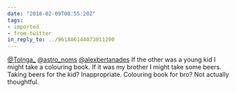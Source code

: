 ```yaml
---
date: "2018-02-09T08:55:20Z"
tags:
- imported
- from-twitter
in_reply_to: ../961886144073011200
---
```

[@Tolnga_](/twitter/#/Tolnga_) [@astro_noms](/twitter/#/astro_noms) [@alexbertanades](/twitter/#/alexbertanades) If the other was a young kid I might take a colouring book. If it was my brother I might take some beers. Taking beers for the kid? Inappropriate. Colouring book for bro? Not actually thoughtful.
